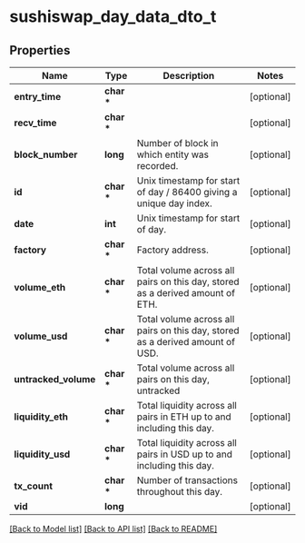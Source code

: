 # sushiswap_day_data_dto_t

## Properties
Name | Type | Description | Notes
------------ | ------------- | ------------- | -------------
**entry_time** | **char \*** |  | [optional] 
**recv_time** | **char \*** |  | [optional] 
**block_number** | **long** | Number of block in which entity was recorded. | [optional] 
**id** | **char \*** | Unix timestamp for start of day / 86400 giving a unique day index. | [optional] 
**date** | **int** | Unix timestamp for start of day. | [optional] 
**factory** | **char \*** | Factory address. | [optional] 
**volume_eth** | **char \*** | Total volume across all pairs on this day, stored as a derived amount of ETH. | [optional] 
**volume_usd** | **char \*** | Total volume across all pairs on this day, stored as a derived amount of USD. | [optional] 
**untracked_volume** | **char \*** | Total volume across all pairs on this day, untracked | [optional] 
**liquidity_eth** | **char \*** | Total liquidity across all pairs in ETH up to and including this day. | [optional] 
**liquidity_usd** | **char \*** | Total liquidity across all pairs in USD up to and including this day. | [optional] 
**tx_count** | **char \*** | Number of transactions throughout this day. | [optional] 
**vid** | **long** |  | [optional] 

[[Back to Model list]](../README.md#documentation-for-models) [[Back to API list]](../README.md#documentation-for-api-endpoints) [[Back to README]](../README.md)


